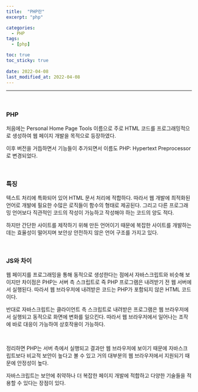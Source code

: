 ```yaml
---
title:  "PHP란"
excerpt: "php"

categories:
  - PHP
tags:
  - [php]

toc: true
toc_sticky: true
 
date: 2022-04-08 
last_modified_at: 2022-04-08
---
```


***

<br>

### PHP

처음에는 Personal Home Page Tools 이름으로 주로 HTML 코드를 프로그래밍적으로 생성하여 웹 페이지 개발을 목적으로 등장하였다. 

이후 버전을 거듭하면서 기능들이 추가되면서 이름도 PHP: Hypertext Preprocessor 로 변경되었다.

<br>

### 특징

텍스트 처리에 특화되어 있어 HTML 문서 처리에 적합하다. 따라서 웹 개발에 최적화된 언어로 개발에 필요한 수많은 로직들이 함수의 형태로 제공된다. 그리고 다른 프로그래밍 언어보다 직관적인 코드의 작성이 가능하고 작성해야 하는 코드의 양도 적다. 

하지만 간단한 사이트를 제작하기 위해 만든 언어이기 때문에 복잡한 사이트를 개발하는데는 효율성이 떨어지며 보안상 안전하지 않은 언어 구조를 가지고 있다.

<br>

### JS와 차이

웹 페이지를 프로그래밍을 통해 동적으로 생성한다는 점에서 자바스크립트와 비슷해 보이지만 차이점은 PHP는 서버 측 스크립트로 즉 PHP 프로그램은 내려받기 전 웹 서버에서 실행된다. 따라서 웹 브라우저에 내려받은 코드는 PHP가 포함되지 않은 HTML 코드이다.

반대로 자바스크립트는 클라이언트 측 스크립트로 내려받은 프로그램은 웹 브라우저에서 실행되고 동적으로 화면에 변화를 일으킨다. 따라서 웹 브라우저에서 일어나는 조작에 바로 대응이 가능하여 상호작용이 가능하다.

<br>

정리하면 PHP는 서버 측에서 실행되고 결과만 웹 브라우저에 보이기 때문에 자바스크립트보다 비교적 보안이 높다고 볼 수 있고 거의 대부분의 웹 브라우저에서 지원되기 때문에 안정성이 높다. 

자바스크립트는 보안에 취약하나 더 복잡한 페이지 개발에 적합하고 다양한 기술들을 적용할 수 있다는 장점이 있다.


